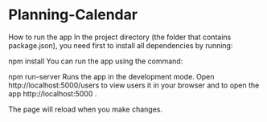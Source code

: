 # Planning-Calendar


How to run the app
In the project directory (the folder that contains package.json), you need first to install all dependencies by running:

npm install
You can run the app using the command:

npm run-server
Runs the app in the development mode.
Open http://localhost:5000/users to view users it in your browser and to open the app http://localhost:5000 .

The page will reload when you make changes.

